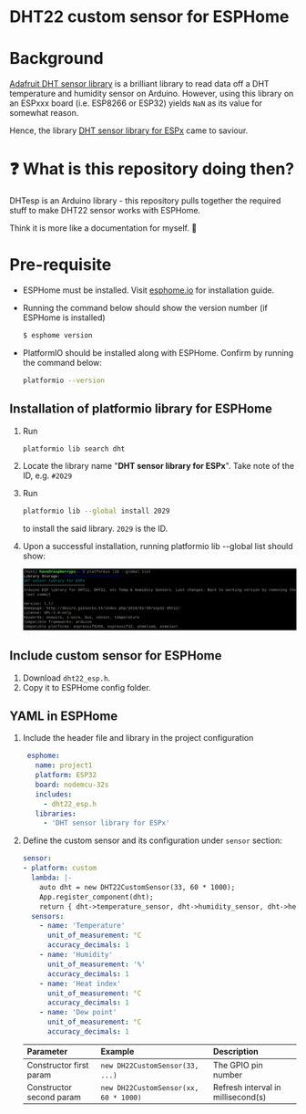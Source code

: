 # DHT22 custom sensor for ESPHome

# Background
[Adafruit DHT sensor library](https://github.com/adafruit/DHT-sensor-library) is a brilliant library to read data off a DHT temperature and humidity sensor on Arduino. However, using this library on an ESPxxx board (i.e. ESP8266 or ESP32) yields `NaN` as its value for somewhat reason.

Hence, the library [DHT sensor library for ESPx](https://github.com/beegee-tokyo/DHTesp) came to saviour.

# :question: What is this repository doing then?

DHTesp is an Arduino library - this repository pulls together the required stuff to make DHT22 sensor works with ESPHome.

Think it is more like a documentation for myself. :open_book:

# Pre-requisite

* ESPHome must be installed. Visit [esphome.io](https://esphome.io/) for installation guide.

* Running the command below should show the version number (if ESPHome is installed)
  ```bash
  $ esphome version
  ```

* PlatformIO should be installed along with ESPHome. Confirm by running the command below:
  ```bash
  platformio --version
  ```

## Installation of platformio library for ESPHome

1. Run
    ```bash
    platformio lib search dht
    ```
2. Locate the library name "**DHT sensor library for ESPx**". Take note of the ID, e.g. `#2029`

3. Run
    ```bash
    platformio lib --global install 2029
    ```
    to install the said library. `2029` is the ID.

4. Upon a successful installation, running platformio lib --global list should show:

    ![PlatformIO library list](assets/platformio-lib.jpg)

## Include custom sensor for ESPHome

1. Download `dht22_esp.h`.
2. Copy it to ESPHome config folder.

## YAML in ESPHome

1. Include the header file and library in the project configuration

   ```yaml
    esphome:
      name: project1
      platform: ESP32
      board: nodemcu-32s
      includes:
        - dht22_esp.h
      libraries:
        - 'DHT sensor library for ESPx'
   ```

2. Define the custom sensor and its configuration under `sensor` section:

    ```yaml
    sensor:
    - platform: custom
      lambda: |-
        auto dht = new DHT22CustomSensor(33, 60 * 1000);
        App.register_component(dht);
        return { dht->temperature_sensor, dht->humidity_sensor, dht->heat_index_sensor , dht->dew_point_sensor };
      sensors:
        - name: 'Temperature'
          unit_of_measurement: °C
          accuracy_decimals: 1
        - name: 'Humidity'
          unit_of_measurement: '%'
          accuracy_decimals: 1
        - name: 'Heat index'
          unit_of_measurement: °C
          accuracy_decimals: 1
        - name: 'Dew point'
          unit_of_measurement: °C
          accuracy_decimals: 1
    ````

    | Parameter | Example | Description |
    | --- | --- |  --- |
    | Constructor first param | `new DH22CustomSensor(33, ...)` | The GPIO pin number |
    | Constructor second param | `new DH22CustomSensor(xx, 60 * 1000)` | Refresh interval in millisecond(s) |
